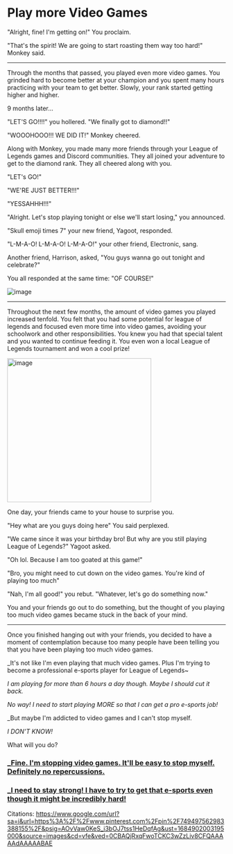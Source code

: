 # Play more Video Games

"Alright, fine! I'm getting on!" You proclaim. 

"That's the spirit! We are going to start roasting them way too hard!" Monkey said. 

<hr>

Through the months that passed, you played even more video games. You grinded hard to become better at your champion and you spent many hours practicing with your team to get better. Slowly, your rank started getting higher and higher.

9 months later...

"LET'S GO!!!!" you hollered. "We finally got to diamond!!" 

"WOOOHOOO!!! WE DID IT!" Monkey cheered. 

Along with Monkey, you made many more friends through your League of Legends games and Discord communities. They all joined your adventure to get to the diamond rank. They all cheered along with you. 

"LET's GO!"

"WE'RE JUST BETTER!!!" 

"YESSAHHH!!!"

"Alright. Let's stop playing tonight or else we'll start losing," you announced. 

"Skull emoji times 7" your new friend, Yagoot, responded. 

"L-M-A-O! L-M-A-O! L-M-A-O!" your other friend, Electronic, sang.

Another friend, Harrison, asked, "You guys wanna go out tonight and celebrate?" 

You all responded at the same time: "OF COURSE!" 

![image](https://github.com/Dubshott/CAT3Book/assets/55414361/1f11fb27-5913-48ab-a390-91287a30baa0)

<hr> 

Throughout the next few months, the amount of video games you played increased tenfold. You felt that you had some potential for league of legends and focused even more time into video games, avoiding your schoolwork and other responsibilities. You knew you had that special talent and you wanted to continue feeding it. You even won a local League of Legends tournament and won a cool prize!

<img width="332" alt="image" src="https://github.com/Dubshott/CAT3Book/assets/55414361/855af901-3f0d-4405-bc61-4b1a5a8abbf4">

One day, your friends came to your house to surprise you. 

"Hey what are you guys doing here" You said perplexed. 

"We came since it was your birthday bro! But why are you still playing League of Legends?" Yagoot asked. 

"Oh lol. Because I am too goated at this game!" 

"Bro, you might need to cut down on the video games. You're kind of playing too much"

"Nah, I'm all good!" you rebut. "Whatever, let's go do something now."

You and your friends go out to do something, but the thought of you playing too much video games became stuck in the back of your mind. 

<hr> 

Once you finished hanging out with your friends, you decided to have a moment of contemplation because too many people have been telling you that you have been playing too much video games. 

_It's not like I'm even playing that much video games. Plus I'm trying to become a professional e-sports player for League of Legends~

_I am playing for more than 6 hours a day though. Maybe I should cut it back._

_No way! I need to start playing MORE so that I can get a pro e-sports job!_

_But maybe I'm addicted to video games and I can't stop myself. 

_I DON'T KNOW!_ 

What will you do? 

### [_Fine. I'm stopping video games. It'll be easy to stop myself. Definitely no repercussions.](/2B1.md)

### [_I need to stay strong! I have to try to get that e-sports even though it might be incredibly hard!](/2B2.md)


Citations:
https://www.google.com/url?sa=i&url=https%3A%2F%2Fwww.pinterest.com%2Fpin%2F749497562983388155%2F&psig=AOvVaw0KeS_i3bOJ7tss1HeDqfAg&ust=1684902003195000&source=images&cd=vfe&ved=0CBAQjRxqFwoTCKC3wZzLiv8CFQAAAAAdAAAAABAE

